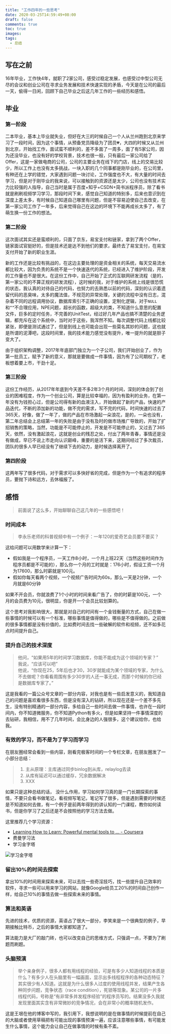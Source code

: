 ```yaml
---
title: "工作四年的一些思考"
date: 2020-03-25T14:59:49+08:00
draft: false
comments: true
toc: true
images:
tags:
  - 总结
---
```


## 写在之前

16年毕业，工作快4年，就职了2家公司，感受过稳定发展，也感受过中型公司无尽的会议和创业公司在寻求业务发展和技术快速实现的矛盾，今天是在公司的最后一天，偷得一日闲，回顾下自己毕业之后这几年工作的一些经历和感悟。

## 毕业
### 第一阶段

二本毕业，基本上毕业就失业，但好在大三的时候自己一个人从兰州跑到北京来学习了一段时间，因为这个事情，从预备党员降级为了团员💔，大四的时候又从兰州到北京，开始找工作，面试蛮不顺利的，差不多面了一周多，面了有5家公司，因为还没毕业，也没有好的学校背景，技术也很一般，只有最后一家公司给了Offer，这是一家做电商的公司，公司的主要业务在线下的门店，线上的交易比较少，所以工作上也没有太多挑战，一块入职的几个同事都是刚毕业的，在公司里，有种还在上学的错觉，大家遇到问题一块讨论，工作强度也不大，有大量的时间去学习，但是对于刚毕业的我来说，可以接触到的资源还是太少，公司也没有技术实力比较强的人指导，自己当时是属于百度+知乎+CSDN+简书派程序员，除了看书就是刷刷视频学习学习，那段时间下来，感觉自己知道的特别多，后来也意识到在深度上差太多，有时候自己知道自己哪里有问题，但是不容易迫使自己去改变，在第一家公司工作了一年多，后来觉得自己在这边的环境下不能再成长太多了，有了萌生换一份工作的想法。

### 第二阶段

这次面试其实还是蛮顺利的，只面了京东，易宝支付和链家，拿到了两个Offer，链家面试官挺好的，但是技术还是达不到他们的要求，最终去了易宝支付，在易宝支付开始了新的职业生涯。

新的工作还是比较有挑战的，在这边主要处理的是资金相关的系统，每天交易流水都比较大，因为负责的系统不是一个快速迭代的系统，已经进入了维护阶段，开发的工作量也不是很大。在这份工作中，自己开始了正式的互联网研发流程（是的，第一家公司的不算正规的研发流程），这时候的我，对于维护的系统上线是很恐慌的状态，我认真的对待自己的代码，也努力的去熟悉以前的代码，深刻的认识着遗留代码的恶臭味，太多的魔法值，不规范的异常处理，关键的流程中没有日志，混杂着不同的远程调用协议，数据库索引不正确的设置，定制化逻辑，对于`NULL`和`””`不合理应用，NPE问题，超长的函数，超级大的类，不知道什么意思的配置文件，巨多的定时任务，不完善的UnitTest，经过好几年产品也搞不清楚的业务逻辑，都充斥在这个系统中，当时对于这些，我浑然不知。每次调整代码上线都比较紧张，即便是测试通过了，但是到线上也可能会出现一些莫名其妙的问题，这也就是所谓的泥潭吧，这段时间里，我的技术能力感觉没有提升，唯一提升的就是胆子变大了。

由于组织架构调整，2017年年底部门独立为一个子公司，我们开始创业了，作为第一批员工，赋予了新的意义，那就是要做成一件事情，因为有了公司期权了，老板想着要上市，干劲十足。

### 第三阶段

这份工作经历，从2017年年底到今天差不多2年3个月的时间，深刻的体会到了创业的困难程度，作为一个创业公司，算是比较幸福的，因为有盈利的业务，在第一年没有为钱担心过，但是公司得有新的血液注入，开始做起了新的产品，快速的产品迭代，不断的添加新的功能，做不完的需求，写不完的代码，时间快速的过去了365天，好像，做了一年了，做的产品在市场激起一朵浪花，是的，一朵也没有，第二年总结会上总结第一年的失败是由于没有及时的做市场推广导致的，开始了扩招销售的策略，当然，功能是不可能停止的，开发是不可能停止的，又过去了365天，依然，没有激起浪花，这就是创业的残忍之处，付出了两年青春，事情还是没有做成，早已不说上市走向认识巅峰，重要的是活下来，这期间经过了多次裁员，团队的很多人早已经没有了继续下去的动力，是时候选择离开了。

### 第四阶段

这两年写了很多代码，对于需求可以多快好省的完成，但是作为一个有追求的程序员，要抛下诗和远方，去休福报了。

## 感悟
> 前面说了这么多，开始聊聊自己这几年的一些感悟吧！  

### 时间成本

> 李永乐老师的科普视频中有一个例子：一年120的爱奇艺会员要不要买？  

这给问题可以用数学来计算一下：
- 假如我是一个程序员，一天工作8小时，一个月上班22天（当然这些时间作为程序员都是不可能的），那么你一个月的工时就是：176小时，假设工资一个月为17600，那么时薪就是100元。
- 假如你每天看两个视频，一个视频广告时间为60s，那么一天是2分钟，一个月就是60分钟

如果不开会员，你就浪费了1个小时的时间来看广告了，你的时薪是100元，一个月的会员费为10元，很明显，你是开一个会员比较划算的。

这个思考对我影响很大，那就是对自己的时间有一个金钱衡量的方式，自己在做一些事情的时候可以有一个标准，哪些事情是值得做的，哪些是不值得做的。之前做的很多事情都是没有价值的，比如费时间去找一些破解的软件和视频，还不如多花点时间提升自己。

### 提升自己的技术深度

> 他问，“如果用5年的时间学习数据库，你能不能成为这个领域的专家？”  
> 我说，“应该可以吧”  
> 他说，“你现在25，5年后也才30，30岁就能成为某个领域的专家，为什么不去做呢？你看看周围有多少30岁的人还一事无成，而那个时候的你已经是数据库专家了。”  

这是我看的一篇公众号文章的一部分内容，对我也是有一些启发意义的，我知道自己的问题是喜欢看很多东西，但是没有深入的钻研，所以现在还是一个差不多先生，没有特别精通的一部分内容，多给自己一些时间去做一件事情，也许在一段时间内，你不知道微服务，你不知道Python有多火，但是如果坚持一件事情深度的去钻研，我相信，用不了几年时间，会比身边的人强很多，这个建议给你，也给我。


### 有效的学习，而不是为了学习而学习

在朋友圈经常会看到一些内容，刚看完极客时间的一个专栏文章，在朋友圈发了一小部分总结：

> 1. 主从原理：主库通过同步binlog到从库，relaylog去读  
> 2. 从库有延迟可以通过缓存，冗余数据解决  
> 3. XXX  

如果只是这种总结的话， 没什么作用，学习如何学习真的是一门长期探索的事情，不要只会看书做笔记，看视频写笔记，笔记写了很多，但是遇到需要的时候还是不知道如何去做，有一个例子是前两年得到的讲认知的一门课程，教你如何读书，但是你学习了之后还是不会按照他的学习方法去做。

这里推荐几个学习资源：

-  [Learning How to Learn: Powerful mental tools to … - Coursera](https://www.coursera.org/learn/learning-how-to-learn) 
- 费曼学习法
- 学习金字塔

![学习金字塔](https://i.loli.net/2020/03/25/WkiyaB4gpCXxwnl.jpg)

### 留出10%的时间去探索

拿出10%的时间用来探索未来，可以去找一些奇淫技巧，找一些提升自己效率的软件，寻求一些可以用来学习的网站，就像Google给员工20%的时间自己创作一样，给自己10%的事情去做一些探索未来的事情。


### 算法和英语

先进的技术，优质的资源，英语占了很大一部分，李笑来是一个很典型的例子，早期接触比特币，之后的事情大家都知道了。

算法能力是大厂的敲门砖，也可以改变自己的思维方式，只强调一点，不要为了刷题而刷题。

### 头脑预演

> 举个亲身例子，很多人都有用线程的经验，可是有多少人知道线程的本质是什么？有多少人在头脑里有一幅画面，显示出多线程程序的各种动态特征？其实很少有人知道。这就是为什么很多人过度的使用线程并发，结果产生各种同步问题，竞争状态（race condition），死锁等现象。某公司的一片多线程代码，号称是“有非常多并发程序经验”的程序员写的。结果没多久我就发现里面其实含有非常微妙的竞争情况，会在非常小的概率随机发作。  

这是王垠在他的博客中写的，我引用下，我想说明的是在做事情的时候提前在自己的大脑或者使用草稿把有可能出现的事情预演一遍，应该注意哪些事情，有可能发生什么事情，这个能力会让自己在做事情的时候有条不紊。
